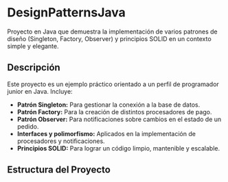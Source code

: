 # DesignPatternsJava

Proyecto en Java que demuestra la implementación de varios patrones de diseño (Singleton, Factory, Observer) y principios SOLID en un contexto simple y elegante.

## Descripción

Este proyecto es un ejemplo práctico orientado a un perfil de programador junior en Java. Incluye:
- **Patrón Singleton:** Para gestionar la conexión a la base de datos.
- **Patrón Factory:** Para la creación de distintos procesadores de pago.
- **Patrón Observer:** Para notificaciones sobre cambios en el estado de un pedido.
- **Interfaces y polimorfismo:** Aplicados en la implementación de procesadores y notificaciones.
- **Principios SOLID:** Para lograr un código limpio, mantenible y escalable.

## Estructura del Proyecto

